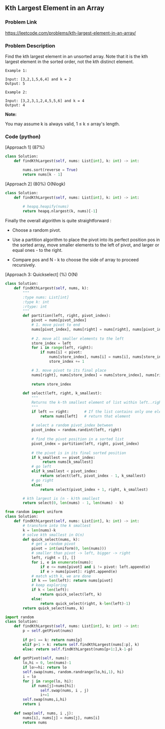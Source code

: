 ## Kth Largest Element in an Array

### Problem Link

https://leetcode.com/problems/kth-largest-element-in-an-array/

### Problem Description 

Find the kth largest element in an unsorted array. Note that it is the kth largest element in the sorted order, not the kth distinct element.

```
Example 1:

Input: [3,2,1,5,6,4] and k = 2
Output: 5

```

```
Example 2:

Input: [3,2,3,1,2,4,5,5,6] and k = 4
Output: 4

```

**Note:**

You may assume k is always valid, 1 ≤ k ≤ array's length.

### Code (python)

[Approach 1] (87%) 

```python
class Solution:
    def findKthLargest(self, nums: List[int], k: int) -> int:

        nums.sort(reverse = True)
        return nums[k - 1]
```

[Approach 2] (80%) O(Nlogk)

```python
class Solution:
    def findKthLargest(self, nums: List[int], k: int) -> int:
        
        # heapq.heapify(nums)
        return heapq.nlargest(k, nums)[-1]
```

Finally the overall algorithm is quite straightforward :

* Choose a random pivot.

* Use a partition algorithm to place the pivot into its perfect position pos in the sorted array, move smaller elements to the left of pivot, and larger or equal ones - to the right.

* Compare pos and N - k to choose the side of array to proceed recursively.

[Approach 3: Quickselect] (%) O(N)

```python
class Solution:
    def findKthLargest(self, nums, k):
        """
        :type nums: List[int]
        :type k: int
        :rtype: int
        """
        def partition(left, right, pivot_index):
            pivot = nums[pivot_index]
            # 1. move pivot to end
            nums[pivot_index], nums[right] = nums[right], nums[pivot_index]  
            
            # 2. move all smaller elements to the left
            store_index = left
            for i in range(left, right):
                if nums[i] < pivot:
                    nums[store_index], nums[i] = nums[i], nums[store_index]
                    store_index += 1

            # 3. move pivot to its final place
            nums[right], nums[store_index] = nums[store_index], nums[right]  
            
            return store_index
        
        def select(left, right, k_smallest):
            """
            Returns the k-th smallest element of list within left..right
            """
            if left == right:       # If the list contains only one element,
                return nums[left]   # return that element
            
            # select a random pivot_index between 
            pivot_index = random.randint(left, right)     
                            
            # find the pivot position in a sorted list   
            pivot_index = partition(left, right, pivot_index)
            
            # the pivot is in its final sorted position
            if k_smallest == pivot_index:
                 return nums[k_smallest]
            # go left
            elif k_smallest < pivot_index:
                return select(left, pivot_index - 1, k_smallest)
            # go right
            else:
                return select(pivot_index + 1, right, k_smallest)

        # kth largest is (n - k)th smallest 
        return select(0, len(nums) - 1, len(nums) - k)
```

```python
from random import uniform
class Solution:
    def findKthLargest(self, nums: List[int], k: int) -> int:
        # transform into the k smallest
        k = len(nums)-k
        # solve kth smallest in O(n)
        def quick_select(nums, k):
            # get a random pivot
            pivot = int(uniform(0, len(nums)))
            # smaller than pivot -> left, bigger -> right
            left, right = [], []
            for i, e in enumerate(nums):
                if e <= nums[pivot] and i != pivot: left.append(e)
                if e > nums[pivot]: right.append(e)
            # match with k, we are done
            if k == len(left): return nums[pivot]
            # keep exploring
            if k < len(left):
                return quick_select(left, k)
            else:
                return quick_select(right, k-len(left)-1)
        return quick_select(nums, k)
```

```python
import random
class Solution:
    def findKthLargest(self, nums: List[int], k: int) -> int:
        p = self.getPivot(nums)
        
        if p+1 == k: return nums[p]
        elif p+1 > k: return self.findKthLargest(nums[:p], k)
        else: return self.findKthLargest(nums[p+1:],k-1-p)
        
    def getPivot(self, nums):
        lo,hi = 0, len(nums)-1
        if lo>=hi: return lo
        self.swap(nums, random.randrange(lo,hi,1), hi)
        i = lo
        for j in range(lo, hi):
            if nums[j]>nums[hi]:
                self.swap(nums, i , j)
                i+=1
        self.swap(nums,i,hi)
        return i
        
    def swap(self, nums, i ,j):
        nums[i], nums[j] = nums[j], nums[i]
        return nums
```
